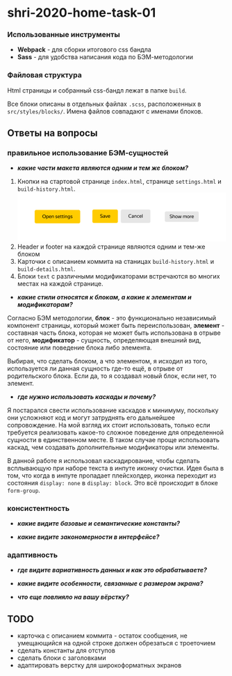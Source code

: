 # shri-2020-home-task-01

### Использованные инструменты

- **Webpack** - для сборки итогового css бандла
- **Sass** - для удобства написания кода по БЭМ-методологии

### Файловая структура
Html страницы и собранный css-бандл лежат в папке `build`.

Все блоки описаны в отдельных файлах `.scss`, расположенных в `src/styles/blocks/`. Имена файлов совпадают с именами блоков.

## Ответы на вопросы
### правильное использование БЭМ-сущностей
- **_какие части макета являются одним и тем же блоком?_**
1) Кнопки на стартовой странице `index.html`, странице `settings.html` и `build-history.html`.
![Кнопки](buttons.png)
2) Header и footer на каждой странице являются одним и тем-же блоком
3) Карточки с описанием коммита на станицах `build-history.html` и `build-details.html`.
4) Блоки `text` с различными модификаторами встречаются во многих местах на каждой странице.

- **_какие стили относятся к блокам, а какие к элементам и модификаторам?_**

Согласно БЭМ методологии, **блок** - это функционально независимый компонент страницы, который может быть переиспользован, **элемент** - составная часть блока, которая не может быть использована в отрыве от него, **модификатор** - сущность, определяющая внешний вид, состояние или поведение блока либо элемента.

Выбирая, что сделать блоком, а что элементом, я исходил из того, используется ли данная сущность где-то ещё, в отрыве от родительского блока. Если да, то я создавал новый блок, если нет, то элемент. 

- **_где нужно использовать каскады и почему?_**

Я постарался свести использование каскадов к минимуму, поскольку они усложняют код и могут затруднять его дальнейшее сопровождение. На мой взгляд их стоит использовать, только если требуется реализовать какое-то сложное поведение для определенной сущности в единственном месте. В таком случае проще использовать каскад, чем создавать дополнительные модификаторы или элементы. 

В данной работе я использовал каскадирование, чтобы сделать всплывающую при наборе текста в инпуте иконку очистки. Идея была в том, что когда в инпуте пропадает плейсхолдер, иконка переходит из состояния `display: none` в `display: block`. Это всё происходит в блоке `form-group`.

### консистентность
- **_какие видите базовые и семантические константы?_**

- **_какие видите закономерности в интерфейсе?_**


### адаптивность
- **_где видите вариативность данных и как это обрабатываете?_**

- **_какие видите особенности, связанные с размером экрана?_**

- **_что еще повлияло на вашу вёрстку?_**

## TODO
- карточка с описанием коммита - остаток сообщения, не умещающийся на одной строке должен обрезаться с троеточием
- сделать константы для отступов
- сделать блоки с заголовками
- адаптировать верстку для широкоформатных экранов
